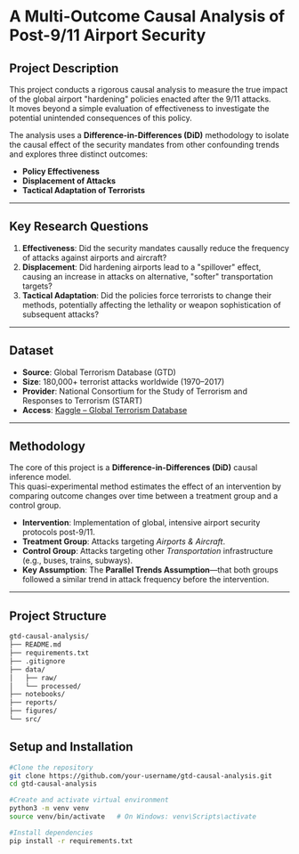 # A Multi-Outcome Causal Analysis of Post-9/11 Airport Security

## Project Description
This project conducts a rigorous causal analysis to measure the true impact of the global airport "hardening" policies enacted after the 9/11 attacks.  
It moves beyond a simple evaluation of effectiveness to investigate the potential unintended consequences of this policy.  

The analysis uses a **Difference-in-Differences (DiD)** methodology to isolate the causal effect of the security mandates from other confounding trends and explores three distinct outcomes:
- **Policy Effectiveness**
- **Displacement of Attacks**
- **Tactical Adaptation of Terrorists**

---

## Key Research Questions
1. **Effectiveness**: Did the security mandates causally reduce the frequency of attacks against airports and aircraft?  
2. **Displacement**: Did hardening airports lead to a "spillover" effect, causing an increase in attacks on alternative, "softer" transportation targets?  
3. **Tactical Adaptation**: Did the policies force terrorists to change their methods, potentially affecting the lethality or weapon sophistication of subsequent attacks?  

---

## Dataset
- **Source**: Global Terrorism Database (GTD)  
- **Size**: 180,000+ terrorist attacks worldwide (1970–2017)  
- **Provider**: National Consortium for the Study of Terrorism and Responses to Terrorism (START)  
- **Access**: [Kaggle – Global Terrorism Database](https://www.kaggle.com/START-UMD/gtd)  

---

## Methodology
The core of this project is a **Difference-in-Differences (DiD)** causal inference model.  
This quasi-experimental method estimates the effect of an intervention by comparing outcome changes over time between a treatment group and a control group.

- **Intervention**: Implementation of global, intensive airport security protocols post-9/11.  
- **Treatment Group**: Attacks targeting *Airports & Aircraft*.  
- **Control Group**: Attacks targeting other *Transportation* infrastructure (e.g., buses, trains, subways).  
- **Key Assumption**: The **Parallel Trends Assumption**—that both groups followed a similar trend in attack frequency before the intervention.  

---

## Project Structure
```bash
gtd-causal-analysis/
├── README.md
├── requirements.txt
├── .gitignore
├── data/
│   ├── raw/
│   └── processed/
├── notebooks/
├── reports/
├── figures/
└── src/
```
## Setup and Installation
```bash
#Clone the repository
git clone https://github.com/your-username/gtd-causal-analysis.git
cd gtd-causal-analysis

#Create and activate virtual environment
python3 -m venv venv
source venv/bin/activate   # On Windows: venv\Scripts\activate

#Install dependencies
pip install -r requirements.txt
```
